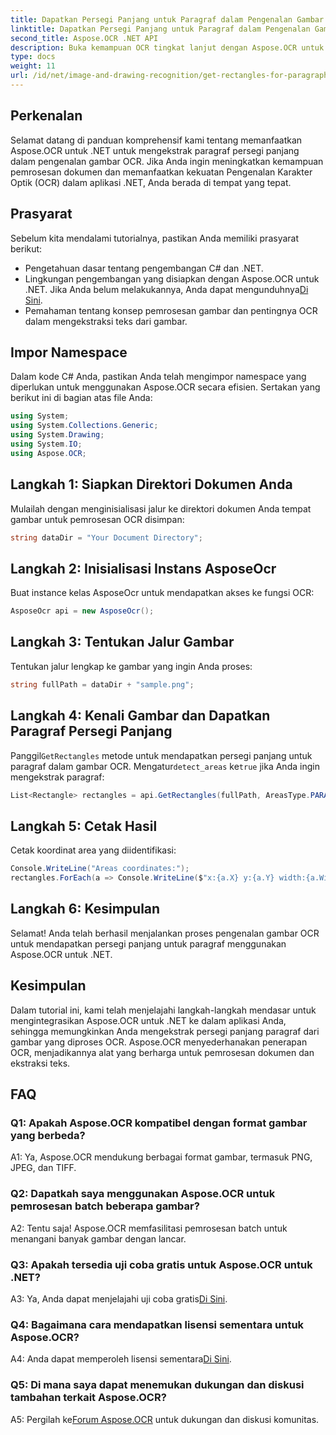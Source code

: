 ```yaml
---
title: Dapatkan Persegi Panjang untuk Paragraf dalam Pengenalan Gambar OCR
linktitle: Dapatkan Persegi Panjang untuk Paragraf dalam Pengenalan Gambar OCR
second_title: Aspose.OCR .NET API
description: Buka kemampuan OCR tingkat lanjut dengan Aspose.OCR untuk .NET. Ekstrak paragraf persegi panjang dengan mudah.
type: docs
weight: 11
url: /id/net/image-and-drawing-recognition/get-rectangles-for-paragraphs/
---
```

## Perkenalan

Selamat datang di panduan komprehensif kami tentang memanfaatkan Aspose.OCR untuk .NET untuk mengekstrak paragraf persegi panjang dalam pengenalan gambar OCR. Jika Anda ingin meningkatkan kemampuan pemrosesan dokumen dan memanfaatkan kekuatan Pengenalan Karakter Optik (OCR) dalam aplikasi .NET, Anda berada di tempat yang tepat.

## Prasyarat

Sebelum kita mendalami tutorialnya, pastikan Anda memiliki prasyarat berikut:

- Pengetahuan dasar tentang pengembangan C# dan .NET.
-  Lingkungan pengembangan yang disiapkan dengan Aspose.OCR untuk .NET. Jika Anda belum melakukannya, Anda dapat mengunduhnya[Di Sini](https://releases.aspose.com/ocr/net/).
- Pemahaman tentang konsep pemrosesan gambar dan pentingnya OCR dalam mengekstraksi teks dari gambar.

## Impor Namespace

Dalam kode C# Anda, pastikan Anda telah mengimpor namespace yang diperlukan untuk menggunakan Aspose.OCR secara efisien. Sertakan yang berikut ini di bagian atas file Anda:

```csharp
using System;
using System.Collections.Generic;
using System.Drawing;
using System.IO;
using Aspose.OCR;
```

## Langkah 1: Siapkan Direktori Dokumen Anda

Mulailah dengan menginisialisasi jalur ke direktori dokumen Anda tempat gambar untuk pemrosesan OCR disimpan:

```csharp
string dataDir = "Your Document Directory";
```

## Langkah 2: Inisialisasi Instans AsposeOcr

Buat instance kelas AsposeOcr untuk mendapatkan akses ke fungsi OCR:

```csharp
AsposeOcr api = new AsposeOcr();
```

## Langkah 3: Tentukan Jalur Gambar

Tentukan jalur lengkap ke gambar yang ingin Anda proses:

```csharp
string fullPath = dataDir + "sample.png";
```

## Langkah 4: Kenali Gambar dan Dapatkan Paragraf Persegi Panjang

 Panggil`GetRectangles` metode untuk mendapatkan persegi panjang untuk paragraf dalam gambar OCR. Mengatur`detect_areas` ke`true` jika Anda ingin mengekstrak paragraf:

```csharp
List<Rectangle> rectangles = api.GetRectangles(fullPath, AreasType.PARAGRAPHS, true);
```

## Langkah 5: Cetak Hasil

Cetak koordinat area yang diidentifikasi:

```csharp
Console.WriteLine("Areas coordinates:");
rectangles.ForEach(a => Console.WriteLine($"x:{a.X} y:{a.Y} width:{a.Width} height:{a.Height}"));
```

## Langkah 6: Kesimpulan

Selamat! Anda telah berhasil menjalankan proses pengenalan gambar OCR untuk mendapatkan persegi panjang untuk paragraf menggunakan Aspose.OCR untuk .NET.

## Kesimpulan

Dalam tutorial ini, kami telah menjelajahi langkah-langkah mendasar untuk mengintegrasikan Aspose.OCR untuk .NET ke dalam aplikasi Anda, sehingga memungkinkan Anda mengekstrak persegi panjang paragraf dari gambar yang diproses OCR. Aspose.OCR menyederhanakan penerapan OCR, menjadikannya alat yang berharga untuk pemrosesan dokumen dan ekstraksi teks.

## FAQ

### Q1: Apakah Aspose.OCR kompatibel dengan format gambar yang berbeda?

A1: Ya, Aspose.OCR mendukung berbagai format gambar, termasuk PNG, JPEG, dan TIFF.

### Q2: Dapatkah saya menggunakan Aspose.OCR untuk pemrosesan batch beberapa gambar?

A2: Tentu saja! Aspose.OCR memfasilitasi pemrosesan batch untuk menangani banyak gambar dengan lancar.

### Q3: Apakah tersedia uji coba gratis untuk Aspose.OCR untuk .NET?

 A3: Ya, Anda dapat menjelajahi uji coba gratis[Di Sini](https://releases.aspose.com/).

### Q4: Bagaimana cara mendapatkan lisensi sementara untuk Aspose.OCR?

 A4: Anda dapat memperoleh lisensi sementara[Di Sini](https://purchase.aspose.com/temporary-license/).

### Q5: Di mana saya dapat menemukan dukungan dan diskusi tambahan terkait Aspose.OCR?

 A5: Pergilah ke[Forum Aspose.OCR](https://forum.aspose.com/c/ocr/16) untuk dukungan dan diskusi komunitas.